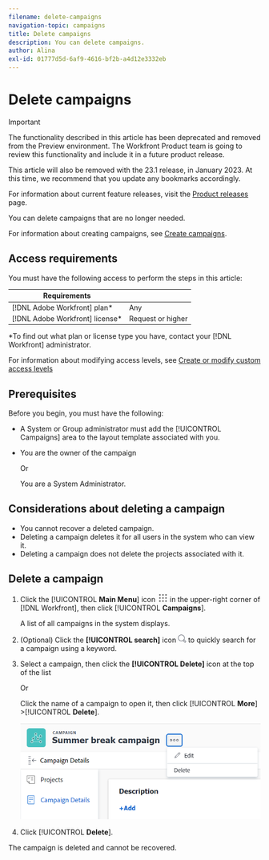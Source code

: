 ```yaml
---
filename: delete-campaigns
navigation-topic: campaigns
title: Delete campaigns
description: You can delete campaigns.
author: Alina
exl-id: 01777d5d-6af9-4616-bf2b-a4d12e3332eb
---
```

# Delete campaigns

<!--drafted for campaign removal:  
take down the article altogether at 23.1 release (the week of Jan. 23 2023 ) -->

>[!IMPORTANT] 
> 
><span class="preview">The functionality described in this article has been deprecated and removed from the Preview environment.  The Workfront Product team is going to review this functionality and include it in a future product release. </span> 
> 
> <span class="preview"> This article will also be removed with the 23.1 release, in January 2023. At this time, we recommend that you update any bookmarks accordingly. </span> 
> 
> <span class="preview"> For information about current feature releases, visit the [Product releases](../../product-announcements/product-releases/product-releases.md) page.</span>

You can delete campaigns that are no longer needed.

For information about creating campaigns, see [Create campaigns](create-campaigns.md).

## Access requirements

You must have the following access to perform the steps in this article:

| Requirements |  |
|--------------------------|-------------------|
| [!DNL Adobe Workfront] plan* | Any |
| [!DNL Adobe Workfront] license* | Request or higher |

*To find out what plan or license type you have, contact your [!DNL Workfront] administrator.

For information about modifying access levels, see [Create or modify custom access levels](../../administration-and-setup/add-users/configure-and-grant-access/create-modify-access-levels.md)

<!--
When the access, permissions will be implemented for above, replace that *sentence under the table with this; 
*To find out what plan, license type, or access you have, contact your [!DNL Workfront] administrator.
-->

## Prerequisites

Before you begin, you must have the following:

* A System or Group administrator must add the [!UICONTROL Campaigns] area to the layout template associated with you.
* You are the owner of the campaign

   Or

   You are a System Administrator.

## Considerations about deleting a campaign


* You cannot recover a deleted campaign.
* Deleting a campaign deletes it for all users in the system who can view it.
* Deleting a campaign does not delete the projects associated with it.

<!--
* The campaign information at the project level is deleted.
* You can add projects, portfolios, or programs to a campaign. (replace the sentence above about projects only with this one when these objects become available.)
-->

## Delete a campaign

1. Click the [!UICONTROL **Main Menu**] icon ![](assets/main-menu-icon.png) in the upper-right corner of [!DNL Workfront], then click [!UICONTROL **Campaigns**].

   A list of all campaigns in the system displays.

1. (Optional) Click the **[!UICONTROL search]** icon ![](assets/search-icon.png) to quickly search for a campaign using a keyword.
1. Select a campaign, then click the **[!UICONTROL Delete]** icon at the top of the list

   Or

   Click the name of a campaign to open it, then click [!UICONTROL **More**] >[!UICONTROL **Delete**].

   ![](assets/campaign-delete-and-edit-options-from-campaign-page.png)

1. Click [!UICONTROL **Delete**].

The campaign is deleted and cannot be recovered.
